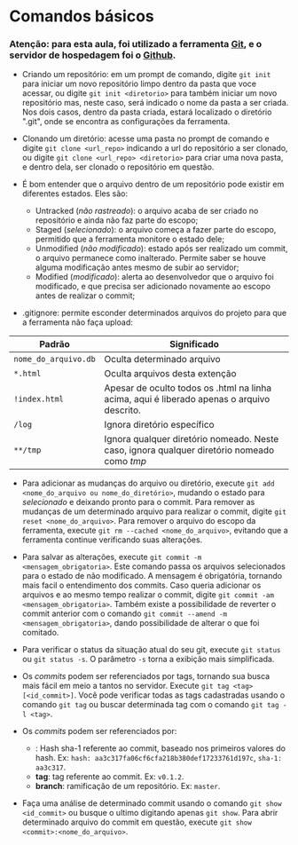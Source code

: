 # Comandos básicos

### Atenção: para esta aula, foi utilizado a ferramenta [Git](https://git-scm.com/), e o servidor de hospedagem foi o [Github](https://github.com/).

  - Criando um repositório: em um prompt de comando, digite `git init` para iniciar um novo repositório limpo dentro da pasta que voce acessar, ou digite `git init <diretorio>` para também iniciar um novo repositório mas, neste caso, será indicado o nome da pasta a ser criada. Nos dois casos, dentro da pasta criada, estará localizado o diretório ".git", onde se encontra as configurações da ferramenta.

  - Clonando um diretório: acesse uma pasta no prompt de comando e digite `git clone <url_repo>` indicando a url do repositório a ser clonado, ou digite ``git clone <url_repo> <diretorio>`` para criar uma nova pasta, e dentro dela, ser clonado o repositório em questão.

- É bom entender que o arquivo dentro de um repositório pode existir em diferentes estados. Eles são:

  - Untracked (*não rastreado*): o arquivo acaba de ser criado no repositório e ainda não faz parte do escopo;
  - Staged (*selecionado*): o arquivo começa a fazer parte do escopo, permitido que a ferramenta monitore o estado dele;
  - Unmodified (*não modificado*): estado após ser realizado um commit, o arquivo permanece como inalterado. Permite saber se houve alguma modificação antes mesmo de subir ao servidor;
  - Modified (*modificado*): alerta ao desenvolvedor que o arquivo foi modificado, e que precisa ser adicionado novamente ao escopo antes de realizar o commit;


- .gitignore: permite esconder determinados arquivos do projeto para que a ferramenta não faça upload:

Padrão | Significado
------------ | -------------
``nome_do_arquivo.db`` | Oculta determinado arquivo
``*.html`` | Oculta arquivos desta extenção
``!index.html`` | Apesar de oculto todos os .html na linha acima, aqui é liberado apenas o arquivo descrito.
``/log`` | Ignora diretório específico
``**/tmp`` | Ignora qualquer diretório nomeado. Neste caso, ignora qualquer diretório nomeado como *tmp*

- Para adicionar as mudanças do arquivo ou diretório, execute `git add <nome_do_arquivo ou nome_do_diretório>`, mudando o estado para *selecionado* e deixando pronto para o commit. Para remover as mudanças de um determinado arquivo para realizar o commit, digite `git reset <nome_do_arquivo>`. Para remover o arquivo do escopo da ferramenta, execute `git rm --cached <nome_do_arquivo>`, evitando que a ferramenta continue verificando suas alterações.

- Para salvar as alterações, execute `git commit -m <mensagem_obrigatoria>`. Este comando passa os arquivos selecionados para o estado de não modificado. A mensagem é obrigatória, tornando mais facil o entendimento dos commits. Caso queria adicionar os arquivos e ao mesmo tempo realizar o commit, digite `git commit -am <mensagem_obrigatoria>`. Também existe a possibilidade de reverter o commit anterior com o comando `git commit --amend -m <mensagem_obrigatoria>`, dando possibilidade de alterar o que foi comitado.

- Para verificar o status da situação atual do seu git, execute `git status` ou `git status -s`. O parâmetro `-s` torna a exibição mais simplificada.

- Os *commits* podem ser referenciados por tags, tornando sua busca mais fácil em meio a tantos no servidor. Execute `git tag <tag> [<id_commit>]`. Você pode verificar todas as tags cadastradas usando o comando `git tag` ou buscar determinada tag com o comando `git tag -l <tag>`.

- Os *commits* podem ser referenciados por:
  - **<sha1>**: Hash sha-1 referente ao commit, baseado nos primeiros valores do hash. Ex: `hash: aa3c317fa06cf6cfa218b380def17233761d197c`, `sha-1: aa3c317`.
  - **tag**: tag referente ao commit. Ex: `v0.1.2`.
  - **branch**: ramificação de um repositório. Ex: `master`.

- Faça uma análise de determinado commit usando o comando `git show <id_commit>` ou busque o ultimo digitando apenas `git show`. Para abrir determinado arquivo do commit em questão, execute `git show <commit>:<nome_do_arquivo>`.
